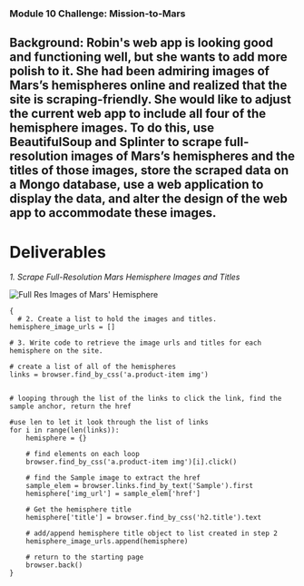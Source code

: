 ### Module 10 Challenge: Mission-to-Mars

## Background: Robin's web app is looking good and functioning well, but she wants to add more polish to it. She had been admiring images of Mars’s hemispheres online and realized that the site is scraping-friendly. She would like to adjust the current web app to include all four of the hemisphere images. To do this, use BeautifulSoup and Splinter to scrape full-resolution images of Mars’s hemispheres and the titles of those images, store the scraped data on a Mongo database, use a web application to display the data, and alter the design of the web app to accommodate these images.

# Deliverables

*1. Scrape Full-Resolution Mars Hemisphere Images and Titles*

![Full Res Images of Mars' Hemisphere](https://user-images.githubusercontent.com/102566199/175832244-0c73e864-4080-462e-b8d5-c25a4a02659b.png)

```
{
  # 2. Create a list to hold the images and titles.
hemisphere_image_urls = []

# 3. Write code to retrieve the image urls and titles for each hemisphere on the site.

# create a list of all of the hemispheres
links = browser.find_by_css('a.product-item img')


# looping through the list of the links to click the link, find the sample anchor, return the href

#use len to let it look through the list of links
for i in range(len(links)):
    hemisphere = {}
    
    # find elements on each loop 
    browser.find_by_css('a.product-item img')[i].click()
    
    # find the Sample image to extract the href
    sample_elem = browser.links.find_by_text('Sample').first
    hemisphere['img_url'] = sample_elem['href']
    
    # Get the hemisphere title 
    hemisphere['title'] = browser.find_by_css('h2.title').text
    
    # add/append hemisphere title object to list created in step 2
    hemisphere_image_urls.append(hemisphere)
    
    # return to the starting page
    browser.back() 
}
